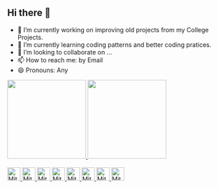## Hi there 👋

- 🔭 I’m currently working on improving old projects from my College Projects.
- 🌱 I’m currently learning coding patterns and better coding pratices.
- 👯 I’m looking to collaborate on ...
- 📫 How to reach me: by Email
- 😄 Pronouns: Any

<div>
  <a href = "https://beacons.ai/Mitsune-e">
    <img height="180em" src="https://github-readme-stats.vercel.app/api?username=Mitsune-e&show_icons=true&theme=dracula&include_all_commits=true&count_private=true"/>
    <img height="180em" src="https://github-readme-stats.vercel.app/api/top-langs/?username=Mitsune-e&layout=compact&langs_count=16&theme=dracula"/>
</div>

<div style="display: inline_block"><br>
<img alt="Mitsune-C#" height="30" widht="40" src="https://cdn.jsdelivr.net/gh/devicons/devicon@latest/icons/csharp/csharp-original.svg"/>
<img alt="Mitsune-JS" height="30" widht="40" src="https://cdn.jsdelivr.net/gh/devicons/devicon@latest/icons/javascript/javascript-original.svg"/>
<img alt="Mitsune-React" height="30" widht="40" src="https://cdn.jsdelivr.net/gh/devicons/devicon@latest/icons/react/react-original.svg"/>
<img alt="Mitsune-Py" height="30" widht="40" src="https://cdn.jsdelivr.net/gh/devicons/devicon@latest/icons/python/python-original.svg"/>
<img alt="Mitsune-Sql" height="30" widht="40" src="https://cdn.jsdelivr.net/gh/devicons/devicon@latest/icons/azuresqldatabase/azuresqldatabase-original.svg"/>
<img alt="Mitsune-Azure" height="30" widht="40" src="https://cdn.jsdelivr.net/gh/devicons/devicon@latest/icons/azure/azure-original.svg"/>
<img alt="Mitsune-Firebase" height="30" widht="40" src="https://cdn.jsdelivr.net/gh/devicons/devicon@latest/icons/firebase/firebase-original.svg"/>
<img alt="Mitsune-Firebase" height="30" widht="40" src="https://cdn.jsdelivr.net/gh/devicons/devicon@latest/icons/flutter/flutter-original.svg"/>
</div>
